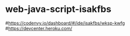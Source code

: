 # web-java-script-isakfbs

#https://codenvy.io/dashboard/#/ide/isakfbs/wksp-kwfg
#https://devcenter.heroku.com/
